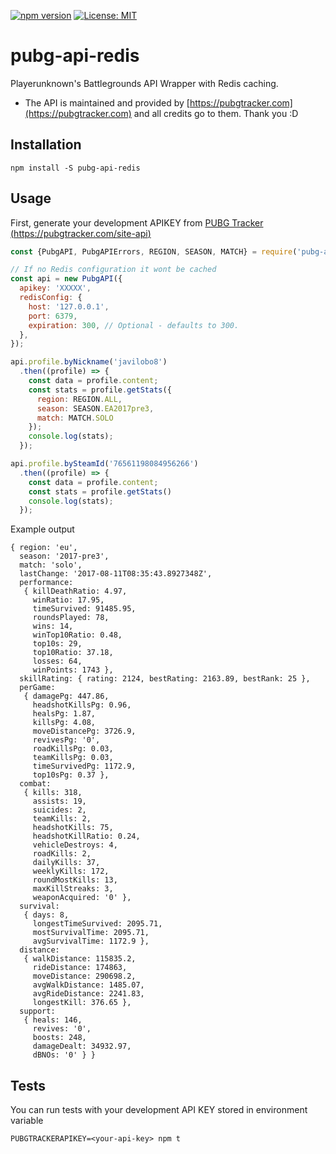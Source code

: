 [![npm version](https://badge.fury.io/js/pubg-api-redis.svg)](https://badge.fury.io/js/pubg-api-redis)
[![License: MIT](https://img.shields.io/badge/License-MIT-yellow.svg)](https://opensource.org/licenses/MIT)

# pubg-api-redis

Playerunknown's Battlegrounds API Wrapper with Redis caching.

* The API is maintained and provided by [https://pubgtracker.com](https://pubgtracker.com) and all credits go to them. Thank you :D

## Installation

```
npm install -S pubg-api-redis
```

## Usage

First, generate your development APIKEY from [PUBG Tracker (https://pubgtracker.com/site-api)](https://pubgtracker.com/site-api)

```javascript
const {PubgAPI, PubgAPIErrors, REGION, SEASON, MATCH} = require('pubg-api-redis');

// If no Redis configuration it wont be cached
const api = new PubgAPI({
  apikey: 'XXXXX',
  redisConfig: {
    host: '127.0.0.1',
    port: 6379,
    expiration: 300, // Optional - defaults to 300.
  },
});

api.profile.byNickname('javilobo8')
  .then((profile) => {
    const data = profile.content;
    const stats = profile.getStats({
      region: REGION.ALL,
      season: SEASON.EA2017pre3,
      match: MATCH.SOLO
    });
    console.log(stats);
  });

api.profile.bySteamId('76561198084956266')
  .then((profile) => {
    const data = profile.content;
    const stats = profile.getStats()
    console.log(stats);
  });

```

Example output
```
{ region: 'eu',
  season: '2017-pre3',
  match: 'solo',
  lastChange: '2017-08-11T08:35:43.8927348Z',
  performance:
   { killDeathRatio: 4.97,
     winRatio: 17.95,
     timeSurvived: 91485.95,
     roundsPlayed: 78,
     wins: 14,
     winTop10Ratio: 0.48,
     top10s: 29,
     top10Ratio: 37.18,
     losses: 64,
     winPoints: 1743 },
  skillRating: { rating: 2124, bestRating: 2163.89, bestRank: 25 },
  perGame:
   { damagePg: 447.86,
     headshotKillsPg: 0.96,
     healsPg: 1.87,
     killsPg: 4.08,
     moveDistancePg: 3726.9,
     revivesPg: '0',
     roadKillsPg: 0.03,
     teamKillsPg: 0.03,
     timeSurvivedPg: 1172.9,
     top10sPg: 0.37 },
  combat:
   { kills: 318,
     assists: 19,
     suicides: 2,
     teamKills: 2,
     headshotKills: 75,
     headshotKillRatio: 0.24,
     vehicleDestroys: 4,
     roadKills: 2,
     dailyKills: 37,
     weeklyKills: 172,
     roundMostKills: 13,
     maxKillStreaks: 3,
     weaponAcquired: '0' },
  survival:
   { days: 8,
     longestTimeSurvived: 2095.71,
     mostSurvivalTime: 2095.71,
     avgSurvivalTime: 1172.9 },
  distance:
   { walkDistance: 115835.2,
     rideDistance: 174863,
     moveDistance: 290698.2,
     avgWalkDistance: 1485.07,
     avgRideDistance: 2241.83,
     longestKill: 376.65 },
  support:
   { heals: 146,
     revives: '0',
     boosts: 248,
     damageDealt: 34932.97,
     dBNOs: '0' } }
```

## Tests

You can run tests with your development API KEY stored in environment variable
```
PUBGTRACKERAPIKEY=<your-api-key> npm t
```
